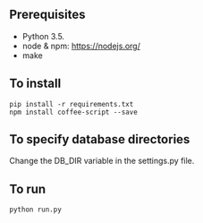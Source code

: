 Prerequisites
-------------
- Python 3.5. 
- node & npm: https://nodejs.org/
- make 

To install
----------

```
pip install -r requirements.txt
npm install coffee-script --save
```

To specify database directories
-------------------------------
Change the DB_DIR variable in the settings.py file.

To run
------

```
python run.py
```

